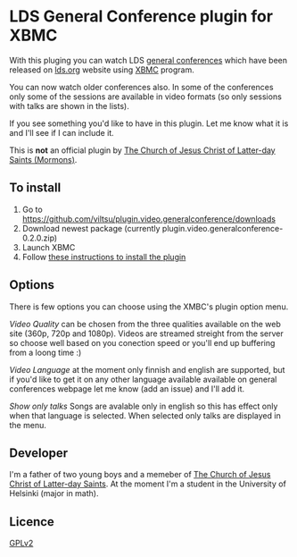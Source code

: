 LDS General Conference plugin for XBMC
=============

With this pluging you can watch LDS [general conferences](http://www.lds.org/general-conference) which have been released on [lds.org](http://www.lds.org) website using [XBMC](http://xbmc.org/) program. 

You can now watch older conferences also. In some of the conferences only some of the sessions are available in video formats (so only sessions with talks are shown in the lists). 

If you see something you'd like to have in this plugin. Let me know what it is and I'll see if I can include it.

This is **not** an official plugin by [The Church of Jesus Christ of Latter-day Saints (Mormons)](http://lds.org).

To install
-------
1. Go to https://github.com/viltsu/plugin.video.generalconference/downloads
2. Download newest package (currently plugin.video.generalconference-0.2.0.zip)
3. Launch XBMC
4. Follow [these instructions to install the plugin](http://wiki.xbmc.org/index.php?title=Add-ons#How_to_install_from_zip)

Options
-------
There is few options you can choose using the XMBC's plugin option menu.

*Video Quality* can be chosen from the three qualities available on the web site (360p, 720p and 1080p). Videos are streamed streight from the server so choose well based on you conection speed or you'll end up buffering from a loong time :)

*Video Language* at the moment only finnish and english are supported, but if you'd like to get it on any other language available available on general conferences webpage let me know (add an issue) and I'll add it.

*Show only talks* Songs are avalable only in english so this has effect only when that language is selected. When selected only talks are displayed in the menu.

Developer
-------
I'm a father of two young boys and a memeber of [The Church of Jesus Christ of Latter-day Saints](http://lds.org). At the moment I'm a student in the University of Helsinki (major in math). 

Licence
-------
[GPLv2](http://www.gnu.org/licenses/gpl-2.0.html)
